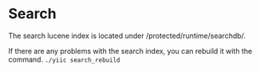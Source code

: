 Search 
======

The search lucene index is located under /protected/runtime/searchdb/.

If there are any problems with the search index, you can rebuild it with the command.
``./yiic search_rebuild``

